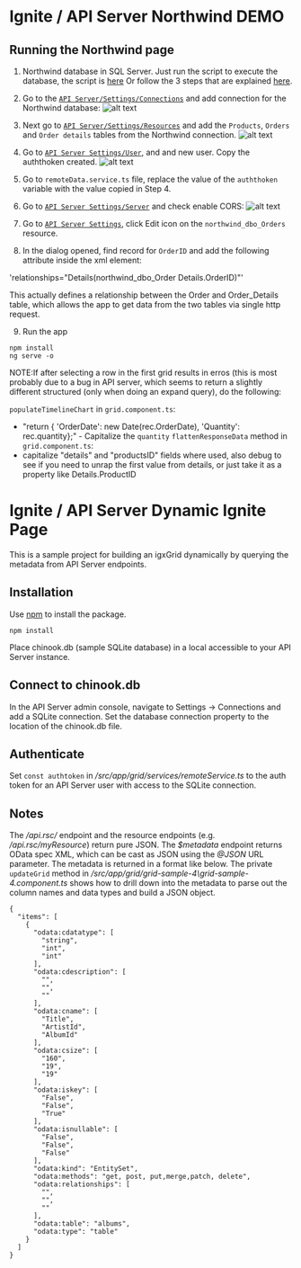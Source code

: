 # Ignite / API Server Northwind DEMO

## Running the Northwind page

1. Northwind database in SQL Server.
Just run the script to execute the database, the script is [here](https://raw.githubusercontent.com/microsoft/sql-server-samples/master/samples/databases/northwind-pubs/instnwnd.sql)
Or follow  the 3 steps that are explained [here](https://businessimpactinc.com/blog/install-northwind-database/).

2. Go to the [`API Server/Settings/Connections`](http://localhost:8153/settings.rst#connectionFormTab) and add connection for the Northwind database:
![alt text](https://i.ibb.co/59ysD40/sql.png)

3. Next go to [`API Server/Settings/Resources`](http://localhost:8153/settings.rst#resourcesFormTab) and add the `Products`, `Orders` and `Order details` tables from the Northwind connection.
![alt text](https://i.ibb.co/9WrRzgN/Capt2ure.png)

4. Go to [`API Server Settings/User`](http://localhost:8153/settings.rst#userFormTab), and and new user. Copy the auththoken created.
![alt text](https://i.ibb.co/wzHy16p/Capture.png)
5. Go to `remoteData.service.ts` file, replace the value of the `auththoken` variable with the value copied in Step 4.
6. Go to [`API Server Settings/Server`](http://localhost:8153/settings.rst#serverFormTab) and check enable CORS:
![alt text](https://i.ibb.co/fqvkGV4/Capture2.png)
7. Go to [`API Server Settings`](http://localhost:8153/settings.rst), click Edit icon on the `northwind_dbo_Orders` resource.
8. In the dialog opened, find record for `OrderID` and add the following attribute inside the xml element:

'relationships="Details(northwind_dbo_Order Details.OrderID)"'

This actually defines a relationship between the Order and Order_Details table, which allows the app to get data from the two tables via single http request.


9. Run the app
```
npm install
ng serve -o
```

NOTE:If after selecting a row in the first grid results in erros (this is most probably due to a bug in API server, which seems to return a slightly different structured (only when doing an expand query), do the following:

`populateTimelineChart` in `grid.component.ts`:
- "return { 'OrderDate': new Date(rec.OrderDate), 'Quantity': rec.quantity};" - Capitalize the `quantity`
`flattenResponseData` method in `grid.component.ts`:
- capitalize "details" and "productsID" fields where used, also debug to see if you need to unrap the first value from details, or just take it as a property like Details.ProductID


# Ignite / API Server Dynamic Ignite Page

This is a sample project for building an igxGrid dynamically by querying the metadata from API Server endpoints.

## Installation

Use [npm](https://www.npmjs.com/) to install the package.

```
npm install
```

Place chinook.db (sample SQLite database) in a local accessible to your API Server instance.

## Connect to chinook.db

In the API Server admin console, navigate to Settings -> Connections and add a SQLite connection. Set the database connection property to the location of the chinook.db file.

## Authenticate

Set `const authtoken` in */src/app/grid/services/remoteService.ts* to the auth token for an API Server user with access to the SQLite connection.

## Notes

The */api.rsc/* endpoint and the resource endpoints (e.g. */api.rsc/myResource*) return pure JSON. The *$metadata* endpoint returns OData spec XML, which can be cast as JSON using the *\@JSON* URL parameter. The metadata is returned in a format like below. The private `updateGrid` method in */src/app/grid/grid-sample-4\grid-sample-4.component.ts* shows how to drill down into the metadata to parse out the column names and data types and build a JSON object.

```
{
  "items": [
    {
      "odata:cdatatype": [
        "string",
        "int",
        "int"
      ],
      "odata:cdescription": [
        "",
        "",
        ""
      ],
      "odata:cname": [
        "Title",
        "ArtistId",
        "AlbumId"
      ],
      "odata:csize": [
        "160",
        "19",
        "19"
      ],
      "odata:iskey": [
        "False",
        "False",
        "True"
      ],
      "odata:isnullable": [
        "False",
        "False",
        "False"
      ],
      "odata:kind": "EntitySet",
      "odata:methods": "get, post, put,merge,patch, delete",
      "odata:relationships": [
        "",
        "",
        ""
      ],
      "odata:table": "albums",
      "odata:type": "table"
    }
  ]
}
```
